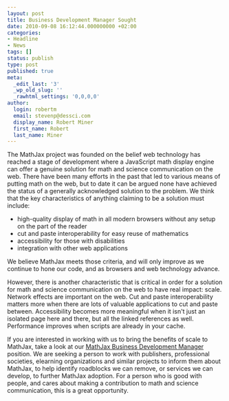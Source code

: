 ```yaml
---
layout: post
title: Business Development Manager Sought
date: 2010-09-08 16:12:44.000000000 +02:00
categories:
- Headline
- News
tags: []
status: publish
type: post
published: true
meta:
  _edit_last: '3'
  _wp_old_slug: ''
  _rawhtml_settings: '0,0,0,0'
author:
  login: robertm
  email: stevenp@dessci.com
  display_name: Robert Miner
  first_name: Robert
  last_name: Miner
---
```


The MathJax project was founded on the belief web technology has reached a stage of development where a JavaScript math display engine can offer a genuine <emph>solution</emph> for math and science communication on the web.  There have been many efforts in the past that led to various means of putting math on the web, but to date it can be argued none have achieved the status of a generally acknowledged solution to the problem. We think that the key characteristics of anything claiming to be a solution must include:

*   high-quality display of math in all modern browsers without any setup on the part of the reader
*   cut and paste interoperability for easy reuse of mathematics
*   accessibility for those with disabilities
*   integration with other web applications

We believe MathJax meets those criteria, and will only improve as we continue to hone our code, and as browsers and web technology advance.

However, there is another characteristic that is critical in order for a solution for math and science communication on the web to have real impact: scale.  Network effects are important on the web.  Cut and paste interoperability matters more when there are lots of valuable applications to cut and paste between.  Accessibility becomes more meaningful when it isn't just an isolated page here and there, but all the linked references as well.  Performance improves when scripts are already in your cache.

If you are interested in working with us to bring the benefits of scale to MathJax, take a look at our [MathJax Business Development Manager](/) position.  We are seeking a person to work with publishers, professional societies, elearning organizations and similar projects to inform them about MathJax, to help identify roadblocks we can remove, or services we can develop, to further MathJax adoption. For a person who is good with people, and cares about making a contribution to math and science communication, this is a great opportunity.